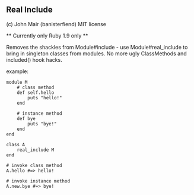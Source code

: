 Real Include
--------------

(c) John Mair (banisterfiend) 
MIT license

** Currently only Ruby 1.9 only **

Removes the shackles from Module#include - use Module#real_include to
bring in singleton classes from modules. No more ugly ClassMethods and
included() hook hacks.

example: 

    module M
        # class method
        def self.hello
            puts "hello!"
        end

        # instance method
        def bye
            puts "bye!"
        end
    end

    class A
        real_include M
    end

    # invoke class method
    A.hello #=> hello!

    # invoke instance method
    A.new.bye #=> bye!

